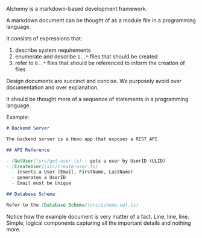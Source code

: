 Alchemy is a markdown-based development framework.

A markdown document can be thought of as a module file in a programming language.

It consists of expressions that:

1. describe system requirements
2. enumerate and describe `1..*` files that should be created
3. refer to `0..*` files that should be referenced to inform the creation of files

Design documents are succinct and concise.
We purposely avoid over documentation and over explanation.

It should be thought more of a sequence of statements in a programming language.

Example:

```md
# Backend Server

The backend server is a Hono app that exposes a REST API.

## API Reference

- [GetUser](src/get-user.ts) - gets a user by UserID (ULID)
- [CreateUser](src/create-user.ts)
  - inserts a User (Email, FirstName, LastName)
  - generates a UserID
  - Email must be Unique

## Database Schema

Refer to the [Database Schema](src/schema.sql.ts)
```

Notice how the example document is very matter of a fact.
Line, line, line.
Simple, logical components capturing all the important details and nothing more.
